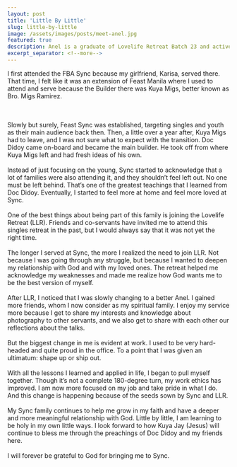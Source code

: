 ```yaml
---
layout: post
title: 'Little By Little'
slug: little-by-little
image: /assets/images/posts/meet-anel.jpg
featured: true
description: Anel is a graduate of Lovelife Retreat Batch 23 and actively serves as a photographer under the Communications Ministry.
excerpt_separator: <!--more-->
---
```

I first attended the FBA Sync because my girlfriend, Karisa, served there. That time, I felt like it was an extension of Feast Manila where I used to attend and serve because the Builder there was Kuya Migs, better known as Bro. Migs Ramirez.
<!--more-->
<br><br>
Slowly but surely, Feast Sync was established, targeting singles and youth as their main audience back then. Then, a little over a year after, Kuya Migs had to leave, and I was not sure what to expect with the transition. Doc Didoy came on-board and became the main builder. He took off from where Kuya Migs left and had fresh ideas of his own.
<br><br>
Instead of just focusing on the young, Sync started to acknowledge that a lot of families were also attending it, and they shouldn’t feel left out. No one must be left behind. That’s one of the greatest teachings that I learned from Doc Didoy. Eventually, I started to feel more at home and feel more loved at Sync.
<br><br>
One of the best things about being part of this family is joining the Lovelife Retreat (LLR). Friends and co-servants have invited me to attend this singles retreat in the past, but I would always say that it was not yet the right time.
<br><br>
The longer I served at Sync, the more I realized the need to join LLR. Not because I was going through any struggle, but because I wanted to deepen my relationship with God and with my loved ones. The retreat helped me acknowledge my weaknesses and made me realize how God wants me to be the best version of myself.
<br><br>
After LLR, I noticed that I was slowly changing to a better Anel. I gained more friends, whom I now consider as my spiritual family. I enjoy my service more because I get to share my interests and knowledge about photography to other servants, and we also get to share with each other our reflections about the talks.
<br><br>
But the biggest change in me is evident at work. I used to be very hard-headed and quite proud in the office. To a point that I was given an ultimatum: shape up or ship out.
<br><br>
With all the lessons I learned and applied in
life, I began to pull myself together. Though it’s
not a complete 180-degree turn, my work ethics has improved. I am now more focused on my job and take pride in what I do. And this change is happening because of the seeds sown by Sync and LLR.
<br><br>
My Sync family continues to help me grow in
my faith and have a deeper and more meaningful relationship with God. Little by little, I am learning to be holy in my own little ways. I look forward to how Kuya Jay (Jesus) will continue to bless me through the preachings of Doc Didoy and my friends here.
<br><br>
I will forever be grateful to God for bringing me to Sync.
